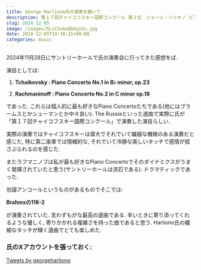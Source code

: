 ```yaml
---
title: George Harliono氏の演奏を聴いて
description: 第１７回チャイコフスキー国際コンクール 第２位　ジョージ・ハリオノ ピアノ協奏曲 日本デビュー
slug: 2024_12_05
image: /images/GLiCSxAaQAAqiUz.jpg
date: 2024-12-05T19:38:21+09:00
categories: music
---
```


2024年11月28日にサントリーホールで氏の演奏会に行ってきた感想をば.

演目としては:

1. **Tchaikovsky : Piano Concerto No.1 in B♭ minor, op.23**

2. **Rachmaninoff : Piano Concerto No.2 in C minor op.18**


であった. これらは個人的に最も好きなPiano Concertoたちである(他にはブラームスとかシューマンとか中々良い). The Russiaといった選曲で実際に氏が「第１７回チャイコフスキー国際コンクール」で演奏した演目らしい.

実際の演奏ではチャイコフスキーは偉大でそれでいて繊細な機微のある演奏だと感じた, 特に第二楽章では情緒的な, それでいて冷静な美しいタッチで感情が揺さぶられるのを感じた.

またラフマニノフは私が最も好きなPiano Concertoでそのダイナミクスがうまく発揮されていたと思う(サントリーホールは流石である). ドラマティックであった.



勿論アンコールというものがあるものでそこでは:

**Brahmsの118-2**

が演奏されていた. 言わずもがな最高の選曲である. 辛いときに寄り添ってくれるような優しく, 寄りかかれる複雑さを持った曲であると思う. Harliono氏の繊細なタッチが輝く選曲でとても楽しめた.

### 氏のXアカウントを張っておく:


<a class="twitter-timeline" data-width="500" data-height="400" data-theme="dark" href="https://twitter.com/georgeharliono?ref_src=twsrc%5Etfw">Tweets by georgeharliono</a> <script async src="https://platform.twitter.com/widgets.js" charset="utf-8"></script>